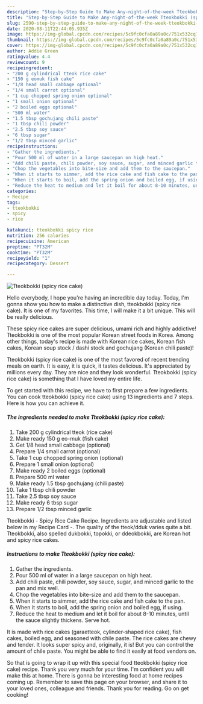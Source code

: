 ```yaml
---
description: "Step-by-Step Guide to Make Any-night-of-the-week Tteokbokki (spicy rice cake)"
title: "Step-by-Step Guide to Make Any-night-of-the-week Tteokbokki (spicy rice cake)"
slug: 2590-step-by-step-guide-to-make-any-night-of-the-week-tteokbokki-spicy-rice-cake
date: 2020-08-11T22:44:05.935Z
image: https://img-global.cpcdn.com/recipes/5c9fc0cfa0a89a0c/751x532cq70/tteokbokki-spicy-rice-cake-recipe-main-photo.jpg
thumbnail: https://img-global.cpcdn.com/recipes/5c9fc0cfa0a89a0c/751x532cq70/tteokbokki-spicy-rice-cake-recipe-main-photo.jpg
cover: https://img-global.cpcdn.com/recipes/5c9fc0cfa0a89a0c/751x532cq70/tteokbokki-spicy-rice-cake-recipe-main-photo.jpg
author: Addie Green
ratingvalue: 4.4
reviewcount: 9
recipeingredient:
- "200 g cylindrical tteok rice cake"
- "150 g eomuk fish cake"
- "1/8 head small cabbage optional"
- "1/4 small carrot optional"
- "1 cup chopped spring onion optional"
- "1 small onion optional"
- "2 boiled eggs optional"
- "500 ml water"
- "1.5 tbsp gochujang chili paste"
- "1 tbsp chili powder"
- "2.5 tbsp soy sauce"
- "6 tbsp sugar"
- "1/2 tbsp minced garlic"
recipeinstructions:
- "Gather the ingredients."
- "Pour 500 ml of water in a large saucepan on high heat."
- "Add chili paste, chili powder, soy sauce, sugar, and minced garlic to the pan and mix well."
- "Chop the vegetables into bite-size and add them to the saucepan."
- "When it starts to simmer, add the rice cake and fish cake to the pan."
- "When it starts to boil, add the spring onion and boiled egg, if using."
- "Reduce the heat to medium and let it boil for about 8-10 minutes, until the sauce slightly thickens. Serve hot."
categories:
- Recipe
tags:
- tteokbokki
- spicy
- rice

katakunci: tteokbokki spicy rice 
nutrition: 256 calories
recipecuisine: American
preptime: "PT32M"
cooktime: "PT32M"
recipeyield: "1"
recipecategory: Dessert

---
```



![Tteokbokki (spicy rice cake)](https://img-global.cpcdn.com/recipes/5c9fc0cfa0a89a0c/751x532cq70/tteokbokki-spicy-rice-cake-recipe-main-photo.jpg)

Hello everybody, I hope you're having an incredible day today. Today, I'm gonna show you how to make a distinctive dish, tteokbokki (spicy rice cake). It is one of my favorites. This time, I will make it a bit unique. This will be really delicious.

These spicy rice cakes are super delicious, umami rich and highly addictive! Tteokbokki is one of the most popular Korean street foods in Korea. Among other things, today&#39;s recipe is made with Korean rice cakes, Korean fish cakes, Korean soup stock / dashi stock and gochujang (Korean chili paste)!

Tteokbokki (spicy rice cake) is one of the most favored of recent trending meals on earth. It is easy, it is quick, it tastes delicious. It's appreciated by millions every day. They are nice and they look wonderful. Tteokbokki (spicy rice cake) is something that I have loved my entire life.


To get started with this recipe, we have to first prepare a few ingredients. You can cook tteokbokki (spicy rice cake) using 13 ingredients and 7 steps. Here is how you can achieve it.

<!--inarticleads1-->

##### The ingredients needed to make Tteokbokki (spicy rice cake):

1. Take 200 g cylindrical tteok (rice cake)
1. Make ready 150 g eo-muk (fish cake)
1. Get 1/8 head small cabbage (optional)
1. Prepare 1/4 small carrot (optional)
1. Take 1 cup chopped spring onion (optional)
1. Prepare 1 small onion (optional)
1. Make ready 2 boiled eggs (optional)
1. Prepare 500 ml water
1. Make ready 1.5 tbsp gochujang (chili paste)
1. Take 1 tbsp chili powder
1. Take 2.5 tbsp soy sauce
1. Make ready 6 tbsp sugar
1. Prepare 1/2 tbsp minced garlic


Tteokbokki - Spicy Rice Cake Recipe. Ingredients are adjustable and listed below in my Recipe Card -. The quality of the tteok/dduk varies quite a bit. Tteokbokki, also spelled dukbokki, topokki, or ddeokbokki, are Korean hot and spicy rice cakes. 

<!--inarticleads2-->

##### Instructions to make Tteokbokki (spicy rice cake):

1. Gather the ingredients.
1. Pour 500 ml of water in a large saucepan on high heat.
1. Add chili paste, chili powder, soy sauce, sugar, and minced garlic to the pan and mix well.
1. Chop the vegetables into bite-size and add them to the saucepan.
1. When it starts to simmer, add the rice cake and fish cake to the pan.
1. When it starts to boil, add the spring onion and boiled egg, if using.
1. Reduce the heat to medium and let it boil for about 8-10 minutes, until the sauce slightly thickens. Serve hot.


It is made with rice cakes (garaetteok, cylinder-shaped rice cake), fish cakes, boiled egg, and seasoned with chile paste. The rice cakes are chewy and tender. It looks super spicy and, originally, it is! But you can control the amount of chile paste. You might be able to find it easily at food vendors on. 

So that is going to wrap it up with this special food tteokbokki (spicy rice cake) recipe. Thank you very much for your time. I'm confident you will make this at home. There is gonna be interesting food at home recipes coming up. Remember to save this page on your browser, and share it to your loved ones, colleague and friends. Thank you for reading. Go on get cooking!

